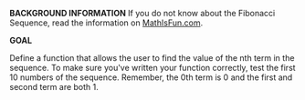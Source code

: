 **BACKGROUND INFORMATION**
If you do not know about the Fibonacci Sequence,  read the information on [MathIsFun.com](http://www.mathsisfun.com/numbers/fibonacci-sequence.html).


**GOAL**

Define a function that allows the user to find the value of the nth term in the sequence.  To make sure you've written your function correctly, test the first 10 numbers of the sequence.  Remember, the 0th term is 0 and the first and second term are both 1.
